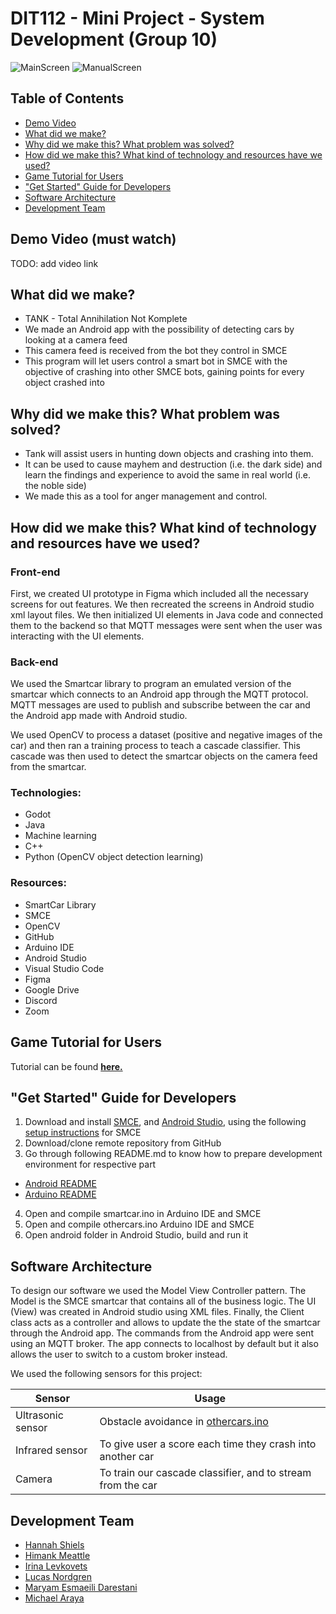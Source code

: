 # DIT112 - Mini Project - System Development (Group 10)
![MainScreen](https://user-images.githubusercontent.com/81154352/120114442-81587f00-c17f-11eb-8ed5-2359d99dfa25.png)
![ManualScreen](https://user-images.githubusercontent.com/81154352/120114413-6b4abe80-c17f-11eb-8f33-344b76843d2d.png)

## Table of Contents
- [Demo Video](https://github.com/DIT112-V21/group-10/tree/readme#demo-video-must-watch)
- [What did we make?](https://github.com/DIT112-V21/group-10/tree/readme#what-did-we-make)
- [Why did we make this? What problem was solved?](https://github.com/DIT112-V21/group-10/tree/readme#why-did-we-make-this-what-problem-was-solved)
- [How did we make this? What kind of technology and resources have we used?](https://github.com/DIT112-V21/group-10/tree/readme#how-did-we-make-this-what-kind-of-technology-and-resources-have-we-used)
- [Game Tutorial for Users](https://github.com/DIT112-V21/group-10/tree/readme#game-tutorial-for-users)
- ["Get Started" Guide for Developers](https://github.com/DIT112-V21/group-10/tree/readme#get-started-guide-for-developers)
- [Software Architecture](https://github.com/DIT112-V21/group-10/tree/readme#software-architecture)
- [Development Team](https://github.com/DIT112-V21/group-10/tree/readme#development-team)

## Demo Video (must watch)

TODO: add video link

## What did we make?
- TANK - Total Annihilation Not Komplete
- We made an Android app with the possibility of detecting cars by looking at a camera feed
- This camera feed is received from the bot they control in SMCE
- This program will let users control a smart bot in SMCE with the objective of crashing into other SMCE bots, gaining points for every object crashed into

## Why did we make this? What problem was solved?
- Tank will assist users in hunting down objects and crashing into them.
- It can be used to cause mayhem and destruction (i.e. the dark side) and learn the findings and experience to avoid the same in real world (i.e. the noble side)
- We made this as a tool for anger management and control.

## How did we make this? What kind of technology and resources have we used?

### Front-end
First, we created UI prototype in Figma which included all the necessary screens for out features. We then recreated the screens in Android studio xml layout files. We then initialized UI elements in Java code and connected them to the backend so that MQTT messages were sent when the user was interacting with the UI elements. 

### Back-end
We used the Smartcar library to program an emulated version of the smartcar which connects to an Android app through the MQTT protocol. MQTT messages are used to publish and subscribe between the car and the Android app made with Android studio. 

We used OpenCV to process a dataset (positive and negative images of the car) and then ran a training process to teach a cascade classifier. This cascade was then used to detect the smartcar objects on the camera feed from the smartcar. 

### Technologies:
- Godot
- Java
- Machine learning
- C++
- Python (OpenCV object detection learning)

### Resources:
- SmartCar Library
- SMCE
- OpenCV
- GitHub
- Arduino IDE
- Android Studio
- Visual Studio Code
- Figma
- Google Drive
- Discord
- Zoom

## Game Tutorial for Users
Tutorial can be found **[here.](https://github.com/DIT112-V21/group-10/blob/readme/androidGeoBot/app/src/main/assets/tank_tutorial_white.pdf)**

## "Get Started" Guide for Developers
1. Download and install [SMCE](https://github.com/ItJustWorksTM/smce-gd/releases), and  [Android Studio](https://developer.android.com/studio/), using the following [setup instructions](https://github.com/ItJustWorksTM/smce-gd/wiki) for SMCE
2. Download/clone remote repository from GitHub
3. Go through following README.md to know how to prepare development environment for respective part
- [Android README](https://github.com/DIT112-V21/group-10/blob/master/androidGeoBot/README.md)
- [Arduino README](https://github.com/DIT112-V21/group-10/blob/master/arduino/README.md)
4. Open and compile smartcar.ino in Arduino IDE and SMCE
5. Open and compile othercars.ino Arduino IDE and SMCE
6. Open android folder in Android Studio, build and run it

## Software Architecture
To design our software we used the Model View Controller pattern. The Model is the SMCE smartcar that contains all of the business logic. The UI (View) was created in Android studio using XML files. Finally, the Client class acts as a controller and allows to update the the state of the smartcar through the Android app. The commands from the Android app were sent using an MQTT broker. The app connects to localhost by default but it also allows the user to switch to a custom broker instead. 

We used the following sensors for this project:

| Sensor               | Usage                                                     | 
| -------------        |-----------------------------------------------------------| 
| Ultrasonic sensor    | Obstacle avoidance in [othercars.ino](https://github.com/DIT112-V21/group-10/blob/master/arduino/othercars/othercars.ino)| 
| Infrared sensor      | To give user a score each time they crash into another car| 
| Camera               | To train our cascade classifier, and to stream from the car|  

## Development Team
- [Hannah Shiels](https://github.com/hannahshiels)
- [Himank Meattle](https://github.com/HIMANKMEATTLE)
- [Irina Levkovets](https://github.com/Irina0904)
- [Lucas Nordgren](https://github.com/lucasnordic)
- [Maryam Esmaeili Darestani](https://github.com/Spidergirl93)
- [Michael Araya](https://github.com/mandemmike)
